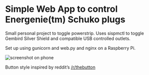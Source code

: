 Simple Web App to control Energenie(tm) Schuko plugs
====================================================

Small personal project to toggle powerstrip. Uses sispmctl to toggle Gembird Silver Shield and compatible USB controlled outlets.

Set up using gunicorn and web.py and nginx on a Raspberry Pi.

![screenshot on phone](http://i.imgur.com/590XN99.png)

Button style inspired by reddit’s [/r/thebutton](http://reddit.com/r/thebutton)
